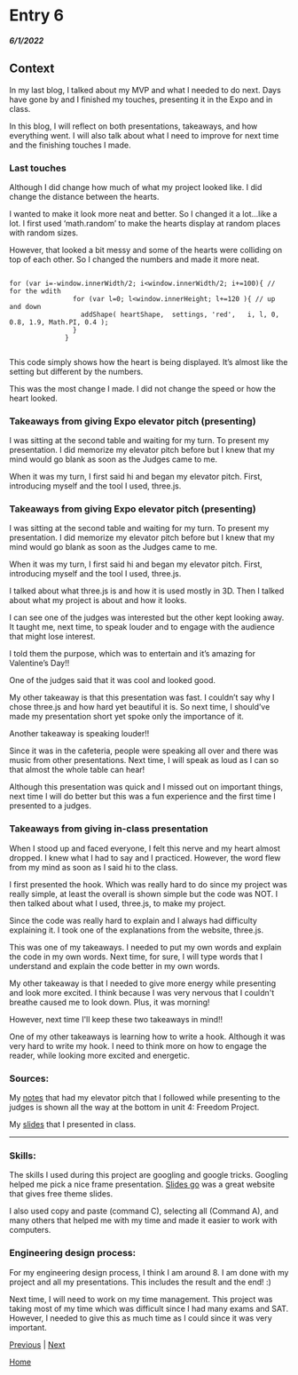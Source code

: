 # Entry 6
##### 6/1/2022

## Context 

In my last blog, I talked about my MVP and what I needed to do next. Days have gone by and I finished my touches, presenting it in the Expo and in class. 

In this blog, I will reflect on both presentations, takeaways, and how everything went. I will also talk about what I need to improve for next time and the finishing touches I made.

### Last touches 
Although I did change how much of what my project looked like. I did change the distance between the hearts. 

I wanted to make it look more neat and better. So I changed it a lot…like a lot. I first used ‘math.random’ to make the hearts display at random places with random sizes. 

However, that looked a bit messy and some of the hearts were colliding on top of each other. So I changed the numbers and made it more neat. 

```JS

for (var i=-window.innerWidth/2; i<window.innerWidth/2; i+=100){ // for the wdith 
			    for (var l=0; l<window.innerHeight; l+=120 ){ // up and down
			      addShape( heartShape,  settings, 'red',   i, l, 0, 0.8, 1.9, Math.PI, 0.4 );
			    }
			  }
        
 ```
 
This code simply shows how the heart is being displayed. It’s almost like the setting but different by the numbers. 

This was the most change I made. I did not change the speed or how the heart looked. 

### Takeaways from giving Expo elevator pitch (presenting)

I was sitting at the second table and waiting for my turn. To present my presentation. I did memorize my elevator pitch before but I knew that my mind would go blank as soon as the Judges came to me. 

When it was my turn, I first said hi and began my elevator pitch. First, introducing myself and the tool I used, three.js. 

### Takeaways from giving Expo elevator pitch (presenting)

I was sitting at the second table and waiting for my turn. To present my presentation. I did memorize my elevator pitch before but I knew that my mind would go blank as soon as the Judges came to me. 

When it was my turn, I first said hi and began my elevator pitch. First, introducing myself and the tool I used, three.js. 

I talked about what three.js is and how it is used mostly in 3D. Then I talked about what my project is about and how it looks. 

I can see one of the judges was interested but the other kept looking away. It taught me, next time, to speak louder and to engage with the audience that might lose interest. 

I told them the purpose, which was to entertain and it’s amazing for Valentine’s Day!!

One of the judges said that it was cool and looked good. 

My other takeaway is that this presentation was fast. I couldn’t say why I chose three.js and how hard yet beautiful it is. So next time, I should’ve made my presentation short yet spoke only the importance of it. 

Another takeaway is speaking louder!! 

Since it was in the cafeteria, people were speaking all over and there was music from other presentations. Next time, I will speak as loud as I can so that almost the whole table can hear!

Although this presentation was quick and I missed out on important things, next time I will do better but this was a fun experience and the first time I presented to a judges. 


### Takeaways from giving in-class presentation

When I stood up and faced everyone, I felt this nerve and my heart almost dropped. I knew what I had to say and I practiced. However, the word flew from my mind as soon as I said hi to the class. 

I first presented the hook. Which was really hard to do since my project was really simple, at least the overall is shown simple but the code was NOT. I then talked about what I used, three.js, to make my project. 

Since the code was really hard to explain and I always had difficulty explaining it. I took one of the explanations from the website, three.js. 

This was one of my takeaways. I needed to put my own words and explain the code in my own words. Next time, for sure, I will type words that I understand and explain the code better in my own words. 

My other takeaway is that I needed to give more energy while presenting and look more excited. I think because I was very nervous that I couldn't breathe caused me to look down. Plus, it was morning! 

However, next time I'll keep these two takeaways in mind!!

One of my other takeaways is learning how to write a hook. Although it was very hard to write my hook. I need to think more on how to engage the reader, while looking more excited and energetic. 

### Sources: 

My [notes](https://docs.google.com/document/d/1OTFVAGT4atzQ2zkOuXfJ7w9TP9sDS76BPN41jUihY9g/edit?usp=sharing) that had my elevator pitch that I followed while presenting to the judges is shown all the way at the bottom in unit 4: Freedom Project.

My [slides](https://docs.google.com/presentation/d/1Phj-SHh2AL7CZKxKwVpOGaa4g97fERDvkdrnIgn3EgI/edit?usp=sharing) that I presented in class.

---

### Skills: 

The skills I used during this project are googling and google tricks. Googling helped me pick a nice frame presentation. [Slides go](https://slidesgo.com/) was a great website that gives free theme slides.

I also used copy and paste (command C), selecting all (Command A), and many others that helped me with my time and made it easier to work with computers. 


### Engineering design process:

For my engineering design process, I think I am around 8. I am done with my project and all my presentations. This includes the result and the end! :)

Next time, I will need to work on my time management. This project was taking most of my time which was difficult since I had many exams and SAT. However, I needed to give this as much time as I could since it was very important. 



[Previous](entry05.md) | [Next](entry07.md)

[Home](../README.md)
